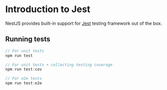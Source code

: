 # Introduction to Jest

NestJS provides built-in support for [Jest](https://jestjs.io/) testing framework out of the box.

## Running tests

```ts
// For unit tests
npm run test 

// For unit tests + collecting testing coverage
npm run test:cov

// For e2e tests
npm run test:e2e
```
